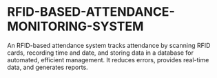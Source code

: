# RFID-BASED-ATTENDANCE-MONITORING-SYSTEM
An RFID-based attendance system tracks attendance by scanning RFID cards, recording time and date, and storing data in a database for automated, efficient management. It reduces errors, provides real-time data, and generates reports.
